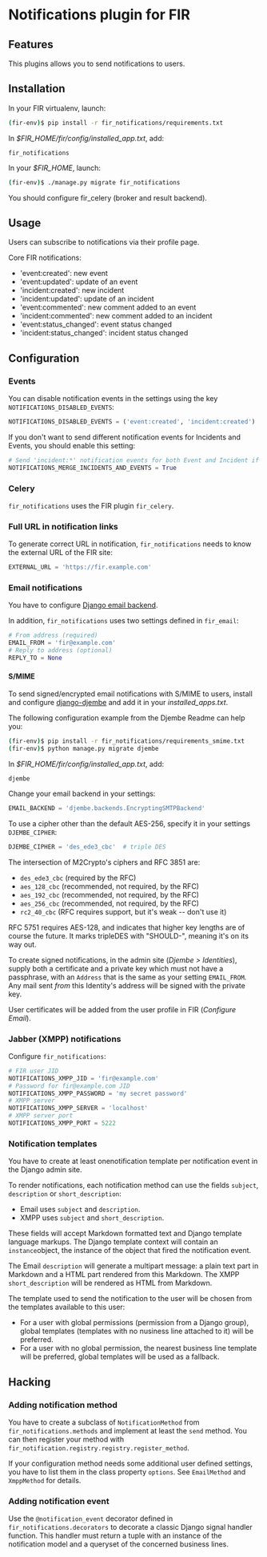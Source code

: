 # Notifications plugin for FIR

## Features

This plugins allows you to send notifications to users.

## Installation

In your FIR virtualenv, launch:

```bash
(fir-env)$ pip install -r fir_notifications/requirements.txt
```

In *$FIR_HOME/fir/config/installed_app.txt*, add:

```
fir_notifications
```

In your *$FIR_HOME*, launch:

```bash
(fir-env)$ ./manage.py migrate fir_notifications
```

You should configure fir_celery (broker and result backend).

## Usage

Users can subscribe to notifications via their profile page.

Core FIR notifications:
* 'event:created': new event
* 'event:updated': update of an event
* 'incident:created': new incident
* 'incident:updated': update of an incident
* 'event:commented': new comment added to an event
* 'incident:commented': new comment added to an incident
* 'event:status_changed': event status changed
* 'incident:status_changed': incident status changed

## Configuration

### Events

You can disable notification events in the settings using the key `NOTIFICATIONS_DISABLED_EVENTS`:

```python
NOTIFICATIONS_DISABLED_EVENTS = ('event:created', 'incident:created')
```

If you don't want to send different notification events for Incidents and Events, you  should enable this setting:

```python
# Send 'incident:*' notification events for both Event and Incident if True
NOTIFICATIONS_MERGE_INCIDENTS_AND_EVENTS = True
```

### Celery

`fir_notifications` uses the FIR plugin `fir_celery`.

### Full URL in notification links

To generate correct URL in notification, `fir_notifications` needs to know the external URL of the FIR site:

``` python
EXTERNAL_URL = 'https://fir.example.com'
```

### Email notifications

You have to configure [Django email backend](https://docs.djangoproject.com/en/1.9/topics/email/).

In addition, `fir_notifications` uses two settings defined in `fir_email`:

``` python
# From address (required)
EMAIL_FROM = 'fir@example.com'
# Reply to address (optional)
REPLY_TO = None
```

#### S/MIME

To send signed/encrypted email notifications with S/MIME to users, install and configure [django-djembe](https://github.com/cabincode/django-djembe) and add it in your *installed_apps.txt*.

The following configuration example from the Djembe Readme can help you:

``` bash
(fir-env)$ pip install -r fir_notifications/requirements_smime.txt
(fir-env)$ python manage.py migrate djembe
```

In *$FIR_HOME/fir/config/installed_app.txt*, add:

```
djembe
```

Change your email backend in your settings:

``` python
EMAIL_BACKEND = 'djembe.backends.EncryptingSMTPBackend'
```

To use a cipher other than the default AES-256, specify it in your settings `DJEMBE_CIPHER`:


``` python
DJEMBE_CIPHER = 'des_ede3_cbc'  # triple DES
```
The intersection of M2Crypto's ciphers and RFC 3851 are:

* `des_ede3_cbc` (required by the RFC)
* `aes_128_cbc` (recommended, not required, by the RFC)
* `aes_192_cbc` (recommended, not required, by the RFC)
* `aes_256_cbc` (recommended, not required, by the RFC)
* `rc2_40_cbc` (RFC requires support, but it's weak -- don't use it)

RFC 5751 requires AES-128, and indicates that higher key lengths are of
course the future. It marks tripleDES with "SHOULD-", meaning it's on its
way out.

To create signed notifications, in the admin site (*Djembe > Identities*), supply both a certificate and a private key which must not have a passphrase, with an `Address` that is the same as your setting `EMAIL_FROM`. Any mail sent *from* this Identity's address will be signed with the private key.

User certificates will be added from the user profile in FIR (*Configure Email*).

### Jabber (XMPP) notifications

Configure `fir_notifications`:

``` python
# FIR user JID 
NOTIFICATIONS_XMPP_JID = 'fir@example.com'
# Password for fir@example.com JID
NOTIFICATIONS_XMPP_PASSWORD = 'my secret password'
# XMPP server
NOTIFICATIONS_XMPP_SERVER = 'localhost'
# XMPP server port
NOTIFICATIONS_XMPP_PORT = 5222
```

### Notification templates

You have to create at least onenotification template per notification event in the Django admin site.

To render notifications, each notification method can use the fields `subject`, `description` or `short_description`:

- Email uses `subject` and `description`.
- XMPP uses `subject` and `short_description`.

These fields will accept Markdown formatted text and Django template language markups. The Django template context will contain an `instance`object, the instance of the object that fired the notification event.

The Email `description` will generate a multipart message: a plain text part in Markdown and a HTML part rendered from this Markdown. The XMPP `short_description` will be rendered as HTML from Markdown.

The template used to send the notification to the user will be chosen from the templates available to this user:
- For a user with global permissions (permission from a Django group), global templates (templates with no nusiness line attached to it) will be preferred. 
- For a user with no global permission, the nearest business line template will be preferred, global templates will be used as a fallback.
## Hacking

### Adding notification method

You have to create a subclass of `NotificationMethod` from `fir_notifications.methods` and implement at least the `send` method. You can then register your method with `fir_notification.registry.registry.register_method`.

If your configuration method needs some additional user defined settings, you have to list them in the class property `options`. See `EmailMethod` and `XmppMethod` for details. 

### Adding notification event

Use the `@notification_event` decorator defined in `fir_notifications.decorators` to decorate a classic Django signal handler function. This handler must return a tuple with an instance of the notification model and a queryset of the concerned business lines.



